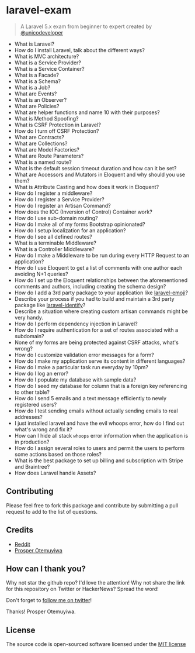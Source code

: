 # laravel-exam
> A Laravel 5.x exam from beginner to expert created by [@unicodeveloper](https://twitter.com/unicodeveloper)

* What is Laravel?
* How do I install Laravel, talk about the different ways?
* What is MVC architecture?
* What is a Service Provider?
* What is a Service Container?
* What is a Facade?
* What is a Schema?
* What is a Job?
* What are Events?
* What is an Observer?
* What are Policies?
* What are helper functions and name 10 with their purposes?
* What is Method Spoofing?
* What is CSRF Protection in Laravel?
* How do I turn off CSRF Protection?
* What are Contracts?
* What are Collections?
* What are Model Factories?
* What are Route Parameters?
* What is a named route?
* What is the default session timeout duration and how can it be set?
* What are Accessors and Mutators in Eloquent and why should you use them?
* What is Attribute Casting and how does it work in Eloquent?
* How do I register a middleware?
* How do I register a Service Provider?
* How do I register an Artisan Command?
* How does the IOC (Inversion of Control) Container work?
* How do I use sub-domain routing?
* How do I make all of my forms Bootstrap opinionated?
* How do I setup localization for an application? 
* How do I see all defined routes?
* What is a terminable Middleware?
* What is a Controller Middleware?
* How do I make a Middleware to be run during every HTTP Request to an application?
* How do I use Eloquent to get a list of comments with one author each avoiding N+1 queries?
* How do I set up the Eloquent relationships between the aforementioned comments and authors, including creating the schema design?
* How do I add a 3rd party package to your application like [laravel-emoji](https://github.com/unicodeveloper/laravel-emoji)?
* Describe your process if you had to build and maintain a 3rd party package like [laravel-identify](https://github.com/unicodeveloper/laravel-identify)?
* Describe a situation where creating custom artisan commands might be very handy.
* How do I perform dependency injection in Laravel?
* How do I require authentication for a set of routes associated with a subdomain?
* None of my forms are being protected against CSRF attacks, what's wrong?
* How do I customize validation error messages for a form?
* How do I make my application serve its content in different languages?
* How do I make a particular task run everyday by 10pm?
* How do I log an error?
* How do I populate my database with sample data?
* How do I seed my database for column that is a foreign key referencing to other table?
* How do I send 5 emails and a text message efficiently to newly registered users?
* How do I test sending emails without actually sending emails to real addresses?
* I just installed laravel and have the evil whoops error, how do I find out what's wrong and fix it?
* How can I hide all stack `whoops` error information when the application is in production?
* How do I assign several roles to users and permit the users to perform some actions based on those roles?
* What is the best package to set up billing and subscription with Stripe and Braintree?
* How does Laravel handle Assets?



## Contributing

Please feel free to fork this package and contribute by submitting a pull request to add to the list of questions.


## Credits

- [Reddit](https://www.reddit.com/r/laravel/comments/2cnrm8/laravel_interview_questions)
- [Prosper Otemuyiwa](https://twitter.com/unicodeveloper)


## How can I thank you?

Why not star the github repo? I'd love the attention! Why not share the link for this repository on Twitter or HackerNews? Spread the word!

Don't forget to [follow me on twitter](https://twitter.com/unicodeveloper)!

Thanks!
Prosper Otemuyiwa.


## License

The source code is open-sourced software licensed under the [MIT license](LICENSE.md)
